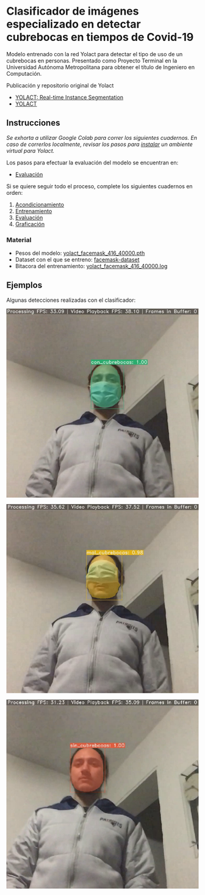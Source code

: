 # Clasificador de imágenes especializado en detectar cubrebocas en tiempos de Covid-19

Modelo entrenado con la red Yolact para detectar el tipo de uso de un cubrebocas en personas. Presentado como Proyecto Terminal en la Universidad Autónoma Metropolitana para obtener el título de Ingeniero en Computación.

Publicación y repositorio original de Yolact
 - [YOLACT: Real-time Instance Segmentation](https://arxiv.org/abs/1904.02689)
 - [YOLACT](https://github.com/dbolya/yolact)

## Instrucciones

*Se exhorta a utilizar Google Colab para correr los siguientes cuadernos. En caso de correrlos localmente, revisar los pasos para [instalar](https://github.com/dbolya/yolact#installation) un ambiente virtual para Yolact.*

Los pasos para efectuar la evaluación del modelo se encuentran en:

 - [Evaluación](https://colab.research.google.com/drive/1SZ3XNkn3zzin06Xw_NvA84Ejg4nlTW3Y?usp=sharing)

Si se quiere seguir todo el proceso, complete los siguientes cuadernos en orden:

1. [Acondicionamiento](https://colab.research.google.com/drive/165lh2onF2asnDUs-mcjcigO0LTIpTuSW?usp=sharing)
2. [Entrenamiento](https://colab.research.google.com/drive/1YM4I9RuikdHViDfkZcycnAYuc6ovXFkh?usp=sharing)
3. [Evaluación](https://colab.research.google.com/drive/1SZ3XNkn3zzin06Xw_NvA84Ejg4nlTW3Y?usp=sharing)
4. [Graficación](https://colab.research.google.com/drive/1TtktIkq5nsmxZOQQWvfTE5WcvlU-VK0-?usp=sharing)

### Material

 - Pesos del modelo: [yolact_facemask_416_40000.pth](https://drive.google.com/file/d/1-1k5bKwFC6miuZJSMVwxo16d3fkERBaK/view?usp=sharing)
 - Dataset con el que se entreno: [facemask-dataset](https://github.com/prsantiago/facemask-dataset)
 - Bitacora del entrenamiento: [yolact_facemask_416_40000.log](https://drive.google.com/file/d/1sr-xU0dZ0ZjD8wxicUy6L7aSPwge01Wn/view?usp=sharing)

## Ejemplos

Algunas detecciones realizadas con el clasificador:

![con cubrebocas](data/yolact_example_0.png)

![sin/con cubrebocas](data/yolact_example_1.png)

![mal cubrebocas](data/yolact_example_2.png)
